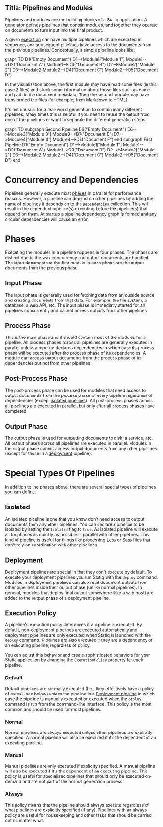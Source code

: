 Title: Pipelines and Modules
---
Pipelines and modules are the building blocks of a Statiq application. A generator defines pipelines that contain modules, and together they operate on documents to turn input into the final product.

A given [execution](xref:execution) can have multiple pipelines which are executed in sequence, and subsequent pipelines have access to the documents from the previous pipelines. Conceptually, a simple pipeline looks like:

<div class="mermaid">
    graph TD
        D1("Empty Document")
        D1-->Module1["Module 1"]
        Module1-->D2("Document A")
        Module1-->D3("Document B")
        D2-->Module2["Module 2"]
        D3-->Module2
        Module2-->D4("Document C")
        Module2-->D5("Document D")
</div>

In the visualization above, the first module may have read some files (in this case 2 files) and stuck some information about those files such as name and path in the document metadata. Then the second module may have transformed the files (for example, from Markdown to HTML).

It's not unusual for a real-world generation to contain many different pipelines. Many times this is helpful if you need to reuse the output from one of the pipelines or want to separate the different generation steps.

<div class="mermaid">
    graph TD
        subgraph Second Pipeline
            D6("Empty Document")
            D6-->Module3["Module 3"]
            Module3-->D7("Document E")
            D7-->Module4["Module 4"]
            Module4-->D8("Document F")
        end
        subgraph First Pipeline
            D1("Empty Document")
            D1-->Module1["Module 1"]
            Module1-->D2("Document A")
            Module1-->D3("Document B")
            D2-->Module2["Module 2"]
            D3-->Module2
            Module2-->D4("Document C")
            Module2-->D5("Document D")
        end
</div>

# Concurrency and Dependencies

Pipelines generally execute most [phases](#phases) in parallel for performance reasons. However, a pipeline can depend on other pipelines by adding the name of pipelines it depends on to the `Dependencies` collection. This will result in the dependent pipeline(s) executing before the pipeline(s) that depend on them. At startup a pipeline dependency graph is formed and any circular dependencies will cause an error.

# Phases

Executing the modules in a pipeline happens in four phases. The phases are distinct due to the way concurrency and output documents are handled. The input documents to the first module in each phase are the output documents from the previous phase.

## Input Phase

The input phase is generally used for fetching data from an outside source and creating documents from that data. For example: the file system, a database, a web API, etc. The input phase is immediatly started for all pipelines concurrently and cannot access outputs from other pipelines.

## Process Phase

This is the main phase and it should contain most of the modules for a pipeline. All process phases across all pipelines are generally executed in parallel unless a pipeline declares dependencies in which case its process phase will be executed after the process phase of its dependencies. A module can access output documents from the process phase of its dependencies but not from other pipelines.

## Post-Process Phase

The post-process phase can be used for modules that need access to output documents from the process phase of every pipeline regardless of dependencies (except [isolated pipelines](#isolated)). All post-process phases across all pipelines are executed in parallel, but only after all process phases have completed.

## Output Phase

The output phase is used for outputting documents to disk, a service, etc. All output phases across all pipelines are executed in parallel. Modules in the output phase cannot access output documents from any other pipelines (except for those in a [deployment](#deployment) pipeline).

# Special Types Of Pipelines

In addition to the phases above, there are several special types of pipelines you can define.

## Isolated

An isolated pipeline is one that you know don't need access to output documents from any other pipelines. You can declare a pipeline to be isolated by setting the `Isolated` flag to `true`. As isolated pipeline will execute all for phases as quickly as possible in parallel with other pipelines. This kind of pipeline is useful for things like processing Less or Sass files that don't rely on coordination with other pipelines.

## Deployment

Deployment pipelines are special in that they don't execute by default. To execute your deployment pipelines you run Statiq with the `deploy` command. Modules in deployment pipelines can also read document outputs from other pipelines inside their output phase (unlike normal pipelines). In general, modules that deploy final output somewhere (like a web host) are added to the output phase of a deployment pipeline.

## Execution Policy

A pipeline's execution policy determines if a pipeline is executed. By default, non-deployment pipelines are executed automatically and deployment pipelines are only executed when Statiq is launched with the `deploy` command. Pipelines are also executed if they are a dependency of an executing pipeline, regardless of policy.

You can adjust this behavior and create sophisticated behaviors for your Statiq application by changing the `ExecutionPolicy` property for each pipeline.

### Default

Default pipelines are normally executed (I.e., they effectively have a policy of `Normal`, see below) _unless_ the pipeline is a [Deployment pipeline](#deployment) in which case the pipeline is manually executed or executed when the `deploy` command is run from the command-line interface. This policy is the most common and should be used for most pipelines.

### Normal

Normal pipelines are always executed unless other pipelines are explicitly specified. A normal pipeline will also be executed if it’s the dependent of an executing pipeline.

### Manual

Manual pipelines are only executed if explicity specified. A manual pipeline will also be executed if it’s the dependent of an executing pipeline. This policy is useful for specialized pipelines that should only be executed on-demand and are not part of the normal generation process.

### Always

This policy means that the pipeline should always execute regardless of what pipelines are explicitly specified (if any). Pipelines with an always policy are useful for housekeeping and other tasks that should be carried out no matter what.
